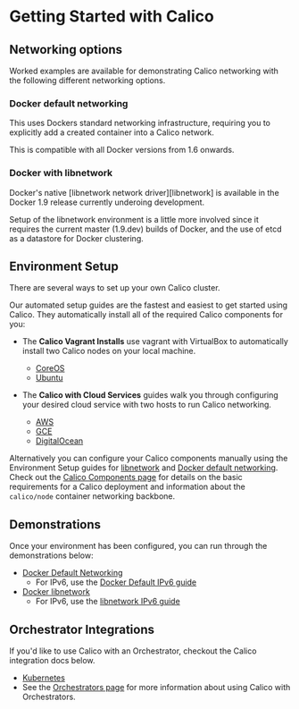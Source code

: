 # Getting Started with Calico

## Networking options

Worked examples are available for demonstrating Calico networking with the 
following different networking options.

### Docker default networking

This uses Dockers standard networking infrastructure, requiring you to 
explicitly add a created container into a Calico network.

This is compatible with all Docker versions from 1.6 onwards.

### Docker with libnetwork

Docker's native [libnetwork network driver][libnetwork] is available in the 
Docker 1.9 release currently underoing development.

Setup of the libnetwork environment is a little more involved since it requires
the current master (1.9.dev) builds of Docker, and the use of etcd as a
datastore for Docker clustering.

## Environment Setup

There are several ways to set up your own Calico cluster.

Our automated setup guides are the fastest and easiest to get started using 
Calico.  They automatically install all of the required Calico components for 
you:
  - The **Calico Vagrant Installs** use vagrant with VirtualBox to automatically 
    install two Calico nodes on your local machine.
    - [CoreOS](./VagrantCoreOS.md)
    - [Ubuntu](./VagrantUbuntu.md)

  - The **Calico with Cloud Services** guides walk you through configuring your 
    desired cloud service with two hosts to run Calico networking.
    - [AWS](./AWS.md)
    - [GCE](./GCE.md)
    - [DigitalOcean](./DigitalOcean.md)

Alternatively you can configure your Calico components manually using the 
Environment Setup guides for [libnetwork](libnetwork/EnvironmentSetup.md) and 
[Docker default networking](default-networking/EnvironmentSetup.md).  
Check out the [Calico Components page](../Components.md) for details on the 
basic requirements for a Calico deployment and information about the 
`calico/node` container networking backbone.

## Demonstrations

Once your environment has been configured, you can run through the 
demonstrations below:
  - [Docker Default Networking](default-networking/Demonstration.md)
    - For IPv6, use the [Docker Default IPv6 guide](default-networking/DemonstrationIPv6.md)
  - [Docker libnetwork](libnetwork/Demonstration.md)
    - For IPv6, use the [libnetwork IPv6 guide](libnetwork/DemonstrationIPv6.md)

## Orchestrator Integrations

If you'd like to use Calico with an Orchestrator, checkout the Calico 
integration docs below.

  - [Kubernetes](kubernetes/README.me)
  - See the [Orchestrators page](../Orchestrators.md) for more information 
    about using Calico with Orchestrators.